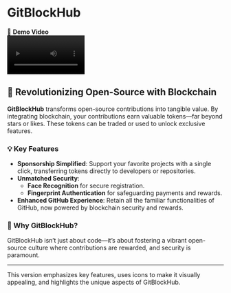 # GitBlockHub

🎥 **Demo Video**  
<video src='https://github.com/user-attachments/assets/b6a1fc5a-0d85-46bf-b17e-cb31b1aacd46' width=180></video>

## 🚀 Revolutionizing Open-Source with Blockchain

**GitBlockHub** transforms open-source contributions into tangible value. By integrating blockchain, your contributions earn valuable tokens—far beyond stars or likes. These tokens can be traded or used to unlock exclusive features.

### 💡 Key Features

- **Sponsorship Simplified**: Support your favorite projects with a single click, transferring tokens directly to developers or repositories.
- **Unmatched Security**: 
  - **Face Recognition** for secure registration.
  - **Fingerprint Authentication** for safeguarding payments and rewards.
- **Enhanced GitHub Experience**: Retain all the familiar functionalities of GitHub, now powered by blockchain security and rewards.

### 🌟 Why GitBlockHub?

GitBlockHub isn’t just about code—it’s about fostering a vibrant open-source culture where contributions are rewarded, and security is paramount.

---

This version emphasizes key features, uses icons to make it visually appealing, and highlights the unique aspects of GitBlockHub.
